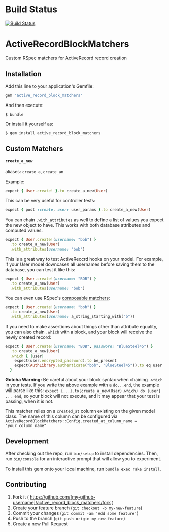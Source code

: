 # Build Status
[![Build Status](https://travis-ci.org/nwallace/active_record_block_matchers.svg)](https://travis-ci.org/nwallace/active_record_block_matchers)

# ActiveRecordBlockMatchers

Custom RSpec matchers for ActiveRecord record creation

## Installation

Add this line to your application's Gemfile:

```ruby
gem 'active_record_block_matchers'
```

And then execute:

    $ bundle

Or install it yourself as:

    $ gem install active_record_block_matchers

## Custom Matchers

#### `create_a_new`

aliases: `create_a`, `create_an`

Example:

```ruby
expect { User.create! }.to create_a_new(User)
```

This can be very useful for controller tests:

```ruby
expect { post :create, user: user_params }.to create_a_new(User)
```

You can chain `.with_attributes` as well to define a list of values you expect the new object to have.  This works with both database attributes and computed values.

```ruby
expect { User.create!(username: "bob") }
  .to create_a_new(User)
  .with_attributes(username: "bob")
```

This is a great way to test ActiveReocrd hooks on your model.  For example, if your User model downcases all usernames before saving them to the database, you can test it like this:

```ruby
expect { User.create!(username: "BOB") }
  .to create_a_new(User)
  .with_attributes(username: "bob")
```

You can even use RSpec's [composable matchers][1]:

```ruby
expect { User.create!(username: "bob") }
  .to create_a_new(User)
  .with_attributes(username: a_string_starting_with("b"))
```

If you need to make assertions about things other than attribute equality, you can also chain `.which` with a block, and your block will receive the newly created record:

```ruby
expect { User.create!(username: "BOB", password: "BlueSteel45") }
  .to create_a_new(User)
  .which { |user|
    expect(user.encrypted_password).to be_present
    expect(AuthLibrary.authenticate("bob", "BlueSteel45")).to eq user
  }
```

**Gotcha Warning:** Be careful about your block syntax when chaining `.which` in your tests. If you write the above example with a `do...end`, the example will parse like this: `expect {...}.to(create_a_new(User).which) do |user| ... end`, so your block will not execute, and it may appear that your test is passing, when it is not.

This matcher relies on a `created_at` column existing on the given model class.  The name of this column can be configured via `ActiveRecordBlockMatchers::Config.created_at_column_name = "your_column_name"`

## Development

After checking out the repo, run `bin/setup` to install dependencies. Then, run `bin/console` for an interactive prompt that will allow you to experiment.

To install this gem onto your local machine, run `bundle exec rake install`.

## Contributing

1. Fork it ( https://github.com/[my-github-username]/active_record_block_matchers/fork )
2. Create your feature branch (`git checkout -b my-new-feature`)
3. Commit your changes (`git commit -am 'Add some feature'`)
4. Push to the branch (`git push origin my-new-feature`)
5. Create a new Pull Request


[1]: https://www.relishapp.com/rspec/rspec-expectations/v/3-3/docs/composing-matchers

